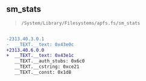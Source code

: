 ## sm_stats

> `/System/Library/Filesystems/apfs.fs/sm_stats`

```diff

-2313.40.3.0.1
-  __TEXT.__text: 0x43e0c
+2313.40.6.0.0
+  __TEXT.__text: 0x43e1c
   __TEXT.__auth_stubs: 0x6c0
   __TEXT.__cstring: 0xce21
   __TEXT.__const: 0x1d8

```
